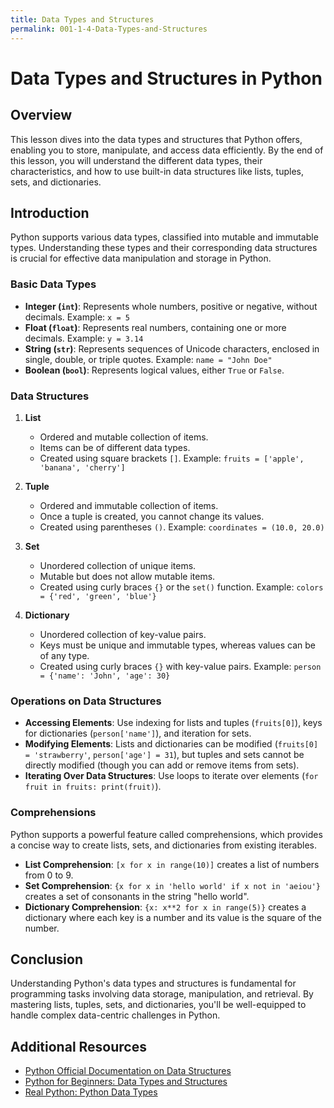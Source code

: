 ```yaml
---
title: Data Types and Structures
permalink: 001-1-4-Data-Types-and-Structures
---
```


# Data Types and Structures in Python

## Overview
This lesson dives into the data types and structures that Python offers, enabling you to store, manipulate, and access data efficiently. By the end of this lesson, you will understand the different data types, their characteristics, and how to use built-in data structures like lists, tuples, sets, and dictionaries.

## Introduction

Python supports various data types, classified into mutable and immutable types. Understanding these types and their corresponding data structures is crucial for effective data manipulation and storage in Python.

### Basic Data Types

- **Integer (`int`)**: Represents whole numbers, positive or negative, without decimals. Example: `x = 5`
- **Float (`float`)**: Represents real numbers, containing one or more decimals. Example: `y = 3.14`
- **String (`str`)**: Represents sequences of Unicode characters, enclosed in single, double, or triple quotes. Example: `name = "John Doe"`
- **Boolean (`bool`)**: Represents logical values, either `True` or `False`.

### Data Structures

1. **List**
   - Ordered and mutable collection of items.
   - Items can be of different data types.
   - Created using square brackets `[]`. Example: `fruits = ['apple', 'banana', 'cherry']`

2. **Tuple**
   - Ordered and immutable collection of items.
   - Once a tuple is created, you cannot change its values.
   - Created using parentheses `()`. Example: `coordinates = (10.0, 20.0)`

3. **Set**
   - Unordered collection of unique items.
   - Mutable but does not allow mutable items.
   - Created using curly braces `{}` or the `set()` function. Example: `colors = {'red', 'green', 'blue'}`

4. **Dictionary**
   - Unordered collection of key-value pairs.
   - Keys must be unique and immutable types, whereas values can be of any type.
   - Created using curly braces `{}` with key-value pairs. Example: `person = {'name': 'John', 'age': 30}`

### Operations on Data Structures

- **Accessing Elements**: Use indexing for lists and tuples (`fruits[0]`), keys for dictionaries (`person['name']`), and iteration for sets.
- **Modifying Elements**: Lists and dictionaries can be modified (`fruits[0] = 'strawberry'`, `person['age'] = 31`), but tuples and sets cannot be directly modified (though you can add or remove items from sets).
- **Iterating Over Data Structures**: Use loops to iterate over elements (`for fruit in fruits: print(fruit)`).

### Comprehensions

Python supports a powerful feature called comprehensions, which provides a concise way to create lists, sets, and dictionaries from existing iterables.

- **List Comprehension**: `[x for x in range(10)]` creates a list of numbers from 0 to 9.
- **Set Comprehension**: `{x for x in 'hello world' if x not in 'aeiou'}` creates a set of consonants in the string "hello world".
- **Dictionary Comprehension**: `{x: x**2 for x in range(5)}` creates a dictionary where each key is a number and its value is the square of the number.

## Conclusion

Understanding Python's data types and structures is fundamental for programming tasks involving data storage, manipulation, and retrieval. By mastering lists, tuples, sets, and dictionaries, you'll be well-equipped to handle complex data-centric challenges in Python.

## Additional Resources

- [Python Official Documentation on Data Structures](https://docs.python.org/3/tutorial/datastructures.html)
- [Python for Beginners: Data Types and Structures](https://www.learnpython.org/en/Data_Structures)
- [Real Python: Python Data Types](https://realpython.com/python-data-types/)
